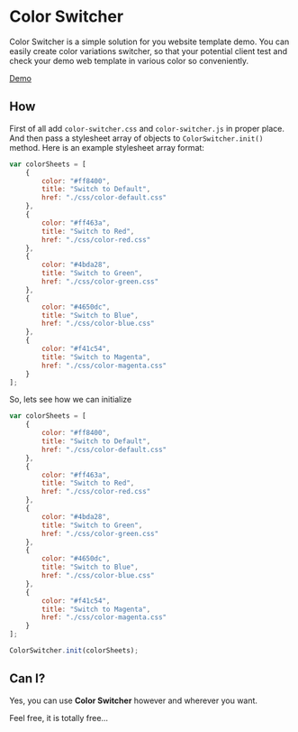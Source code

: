 # Color Switcher

Color Switcher is a simple solution for you website template demo. You can easily create color variations switcher, so that your potential client test and check your demo web template in various color so conveniently.

[Demo](https://obiplabon.github.io/color-switcher/)

## How

First of all add `color-switcher.css` and `color-switcher.js` in proper place. And then pass a stylesheet array of objects to `ColorSwitcher.init()` method. Here is an example stylesheet array format:

```javascript
var colorSheets = [
    {
        color: "#ff8400",
        title: "Switch to Default",
        href: "./css/color-default.css"
    },
    {
        color: "#ff463a",
        title: "Switch to Red",
        href: "./css/color-red.css"
    },
    {
        color: "#4bda28",
        title: "Switch to Green",
        href: "./css/color-green.css"
    },
    {
        color: "#4650dc",
        title: "Switch to Blue",
        href: "./css/color-blue.css"
    },
    {
        color: "#f41c54",
        title: "Switch to Magenta",
        href: "./css/color-magenta.css"
    }
];
```

So, lets see how we can initialize

```javascript
var colorSheets = [
    {
        color: "#ff8400",
        title: "Switch to Default",
        href: "./css/color-default.css"
    },
    {
        color: "#ff463a",
        title: "Switch to Red",
        href: "./css/color-red.css"
    },
    {
        color: "#4bda28",
        title: "Switch to Green",
        href: "./css/color-green.css"
    },
    {
        color: "#4650dc",
        title: "Switch to Blue",
        href: "./css/color-blue.css"
    },
    {
        color: "#f41c54",
        title: "Switch to Magenta",
        href: "./css/color-magenta.css"
    }
];

ColorSwitcher.init(colorSheets);
```

## Can I?

Yes, you can use **Color Switcher** however and wherever you want.

Feel free, it is totally free...